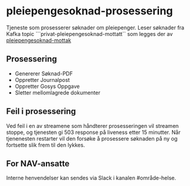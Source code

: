 # pleiepengesoknad-prosessering

Tjeneste som prosesserer søknader om pleiepenger.
Leser søknader fra Kafka topic ```privat-pleiepengesoknad-mottatt`` som legges der av [pleiepengesoknad-mottak](https://github.com/navikt/pleiepengesoknad-mottak)

## Prosessering
- Genererer Søknad-PDF
- Oppretter Journalpost
- Oppretter Gosys Oppgave
- Sletter mellomlagrede dokumenter

## Feil i prosessering
Ved feil i en av streamene som håndterer prosesseringen vil streamen stoppe, og tjenesten gi 503 response på liveness etter 15 minutter.
Når tjenenesten restarter vil den forsøke å prosessere søknaden på ny og fortsette slik frem til den lykkes.

## For NAV-ansatte
Interne henvendelser kan sendes via Slack i kanalen #område-helse.
